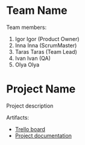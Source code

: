 # Team Name

Team members:

1. Igor Igor (Product Owner)
1. Inna Inna (ScrumMaster)
1. Taras Taras (Team Lead)
1. Ivan Ivan (QA)
1. Olya Olya

# Project Name

Project description

Artifacts:

* [Trello board](#)
* [Project documentation](#)
